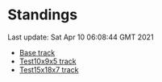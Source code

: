 # Standings

Last update: Sat Apr 10 06:08:44 GMT 2021

* [Base track](comps/Base/2021-04-10/standings.md)
* [Test10x9x5 track](comps/Test10x9x5/2021-04-10/standings.md)
* [Test15x18x7 track](comps/Test15x18x7/2021-04-10/standings.md)
